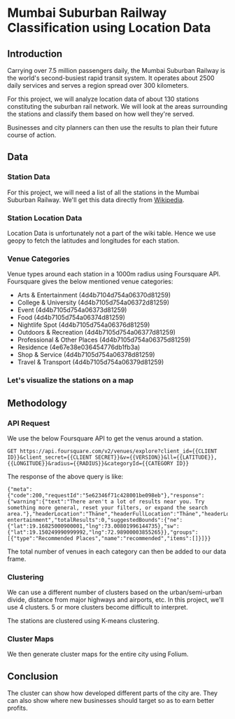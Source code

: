 # Mumbai Suburban Railway Classification using Location Data

## Introduction
Carrying over 7.5 million passengers daily, the Mumbai Suburban Railway is the world's second-busiest rapid transit system. It operates about 2500 daily services and serves a region spread over 300 kilometers.

For this project, we will analyze location data of about 130 stations constituting the suburban rail network. We will look at the areas surrounding the stations and classify them based on how well they're served. 

Businesses and city planners can then use the results to plan their future course of action. 

## Data

 ### Station Data
 For this project, we will need a list of all the stations in the Mumbai Suburban Railway. We'll get this data directly from [Wikipedia](https://en.wikipedia.org/wiki/List_of_Mumbai_Suburban_Railway_stations). 
 ### Station Location Data
 Location Data is unfortunately not a part of the wiki table. Hence we use geopy to fetch the latitudes and longitudes for each station. 

 ### Venue Categories
  Venue types around each station in a 1000m radius using Foursquare API. 
 Foursquare gives the below mentioned venue categories:
 -   Arts & Entertainment (4d4b7104d754a06370d81259)
-   College & University (4d4b7105d754a06372d81259)
-   Event (4d4b7105d754a06373d81259)
-   Food (4d4b7105d754a06374d81259)
-   Nightlife Spot (4d4b7105d754a06376d81259)
-   Outdoors & Recreation (4d4b7105d754a06377d81259)
-   Professional & Other Places (4d4b7105d754a06375d81259)
-   Residence (4e67e38e036454776db1fb3a)
-   Shop & Service (4d4b7105d754a06378d81259)
-   Travel & Transport (4d4b7105d754a06379d81259)
### Let's visualize the stations on a map

## Methodology
### API Request
We use the below Foursquare API to get the venus around a station. 

    GET https://api.foursquare.com/v2/venues/explore?client_id={{CLIENT ID}}&client_secret={{CLIENT SECRET}}&v={{VERSION}}&ll={{LATITUDE}},{{LONGITUDE}}&radius={{RADIUS}}&categoryId={{CATEGORY ID}}
The response of the above query is like:

    {"meta":{"code":200,"requestId":"5e62346f71c428001be098eb"},"response":{"warning":{"text":"There aren't a lot of results near you. Try something more general, reset your filters, or expand the search area."},"headerLocation":"Thāne","headerFullLocation":"Thāne","headerLocationGranularity":"city","query":"arts entertainment","totalResults":0,"suggestedBounds":{"ne":{"lat":19.16825000900001,"lng":73.00801996144735},"sw":{"lat":19.150249990999992,"lng":72.98900003855265}},"groups":[{"type":"Recommended Places","name":"recommended","items":[]}]}}

The total number of venues in each category can then be added to our data frame. 

### Clustering 
We can use a different number of clusters based on the urban/semi-urban divide, distance from major highways and airports, etc. 
In this project, we'll use 4 clusters. 5 or more clusters become difficult to interpret. 

The stations are clustered using K-means clustering. 

### Cluster Maps
We then generate cluster maps for the entire city using Folium. 

## Conclusion
The cluster can show how developed different parts of the city are. They can also show where new businesses should target so as to earn better profits.